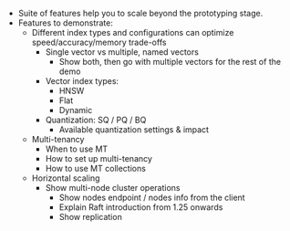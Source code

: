 - Suite of features help you to scale beyond the prototyping stage.
- Features to demonstrate:
    - Different index types and configurations can optimize speed/accuracy/memory trade-offs
        - Single vector vs multiple, named vectors
            - Show both, then go with multiple vectors for the rest of the demo
        - Vector index types:
            - HNSW
            - Flat
            - Dynamic
        - Quantization: SQ / PQ / BQ
            - Available quantization settings & impact
    - Multi-tenancy
        - When to use MT
        - How to set up multi-tenancy
        - How to use MT collections
    - Horizontal scaling
        - Show multi-node cluster operations
            - Show nodes endpoint / nodes info from the client
            - Explain Raft introduction from 1.25 onwards
            - Show replication
